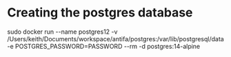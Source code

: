 # Creating the postgres database
sudo docker run --name postgres12 -v /Users/keith/Documents/workspace/antifa/postgres:/var/lib/postgresql/data -e POSTGRES_PASSWORD=PASSWORD --rm -d postgres:14-alpine

